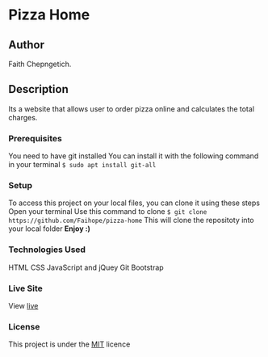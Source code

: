 # Pizza Home
## Author
Faith Chepngetich.
## Description
Its a website that allows user to order pizza online and calculates the total charges. 
### Prerequisites
You need to have git installed
You can install it with the following command in your terminal
`$ sudo apt install git-all`
### Setup
To access this project on your local files, you can clone it using these steps
Open your terminal
Use this command to clone `$ git clone https://github.com/Faihope/pizza-home`
 This will clone the repositoty into your local folder
 __Enjoy :)__
### Technologies Used
 HTML
CSS
JavaScript and jQuey
Git
Bootstrap
### Live Site
View [live](https://faihope.github.io/pizza-home//)
### License
This project is under the  [MIT](license) licence
